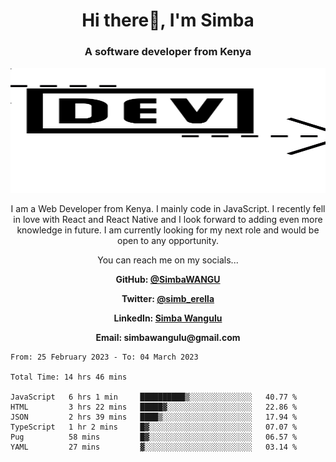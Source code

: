 
<h1 align="center"> Hi there👋, I'm Simba</h1>
<h3 align="center">A software developer from Kenya</h3>

<img src="/arrow-svgrepo-com.svg" margin="auto" width="100%" height="200px">


<p align="center">I am a Web Developer from Kenya. I mainly code in JavaScript. I recently fell in love with React and React Native and I look forward to adding even more knowledge in future. I am currently looking for my next role and would be open to any opportunity.</p>

<p align="center">You can reach me on my socials... </p>

<div align="center">

__<p>  GitHub: [@SimbaWANGU](https://github.com/SimbaWANGU)__  </p>
__<p> Twitter: [@simb_erella](https://twitter.com/simb_erella)__ </p>
__<p> LinkedIn: [Simba Wangulu](https://www.linkedin.com/in/simba-wangulu/)__ </p>
__<p> Email: simbawangulu@gmail.com__ </p>

</div>

<!--START_SECTION:waka-->

```text
From: 25 February 2023 - To: 04 March 2023

Total Time: 14 hrs 46 mins

JavaScript   6 hrs 1 min     ██████████▒░░░░░░░░░░░░░░   40.77 %
HTML         3 hrs 22 mins   █████▓░░░░░░░░░░░░░░░░░░░   22.86 %
JSON         2 hrs 39 mins   ████▒░░░░░░░░░░░░░░░░░░░░   17.94 %
TypeScript   1 hr 2 mins     █▓░░░░░░░░░░░░░░░░░░░░░░░   07.07 %
Pug          58 mins         █▓░░░░░░░░░░░░░░░░░░░░░░░   06.57 %
YAML         27 mins         ▓░░░░░░░░░░░░░░░░░░░░░░░░   03.14 %
```

<!--END_SECTION:waka-->

